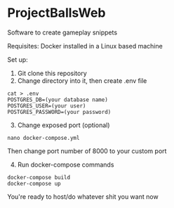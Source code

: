 # ProjectBallsWeb
Software to create gameplay snippets

Requisites:
Docker installed in a Linux based machine

Set up:
1. Git clone this repository
2. Change directory into it, then create .env file
```
cat > .env
POSTGRES_DB=(your database name)
POSTGRES_USER=(your user)
POSTGRES_PASSWORD=(your password)
```
3. Change exposed port (optional)
```
nano docker-compose.yml
```
Then change port number of 8000 to your custom port

4. Run docker-compose commands
```
docker-compose build
docker-compose up
```

You're ready to host/do whatever shit you want now
